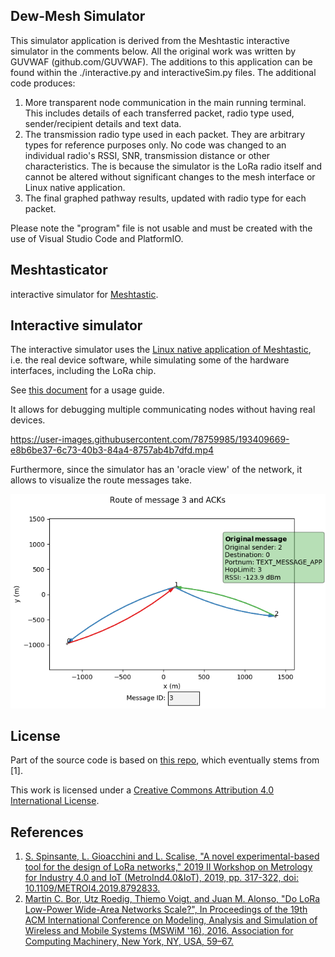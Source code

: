## Dew-Mesh Simulator

This simulator application is derived from the Meshtastic interactive simulator in the comments below. All the original work was written by GUVWAF (github.com/GUVWAF). The additions to this application can be found within the ./interactive.py and interactiveSim.py files. The additional code produces:
1. More transparent node communication in the main running terminal. This includes details of each transferred packet, radio type used, sender/recipient details and text data.
2. The transmission radio type used in each packet. They are arbitrary types for reference purposes only. No code was changed to an individual radio's RSSI, SNR, transmission distance or other characteristics. The is because the simulator is the LoRa radio itself and cannot be altered without significant changes to the mesh interface or Linux native application.
3. The final graphed pathway results, updated with radio type for each packet.

Please note the "program" file is not usable and must be created with the use of Visual Studio Code and PlatformIO.


## Meshtasticator
interactive simulator for [Meshtastic](https://meshtastic.org/). 

## Interactive simulator
The interactive simulator uses the [Linux native application of Meshtastic](https://meshtastic.org/docs/software/linux-native), i.e. the real device software, while simulating some of the hardware interfaces, including the LoRa chip. 

See [this document](INTERACTIVE_SIM.md) for a usage guide. 

It allows for debugging multiple communicating nodes without having real devices. 

https://user-images.githubusercontent.com/78759985/193409669-e8b6be37-6c73-40b3-84a4-8757ab4b7dfd.mp4

Furthermore, since the simulator has an 'oracle view' of the network, it allows to visualize the route messages take. 

![](/img/route_plot.png)

## License
Part of the source code is based on [this repo](https://github.com/lucagioacchini/lora-network-simulator), which eventually stems from [1].

This work is licensed under a [Creative Commons Attribution 4.0 International License](https://creativecommons.org/licenses/by/4.0/). 

## References
1. [S. Spinsante, L. Gioacchini and L. Scalise, "A novel experimental-based tool for the design of LoRa networks," 2019 II Workshop on Metrology for Industry 4.0 and IoT (MetroInd4.0&IoT), 2019, pp. 317-322, doi: 10.1109/METROI4.2019.8792833.](https://ieeexplore.ieee.org/document/8792833)
2. [Martin C. Bor, Utz Roedig, Thiemo Voigt, and Juan M. Alonso, "Do LoRa Low-Power Wide-Area Networks Scale?", In Proceedings of the 19th ACM International Conference on Modeling, Analysis and Simulation of Wireless and Mobile Systems (MSWiM '16), 2016. Association for Computing Machinery, New York, NY, USA, 59–67.](https://doi.org/10.1145/2988287.2989163)

